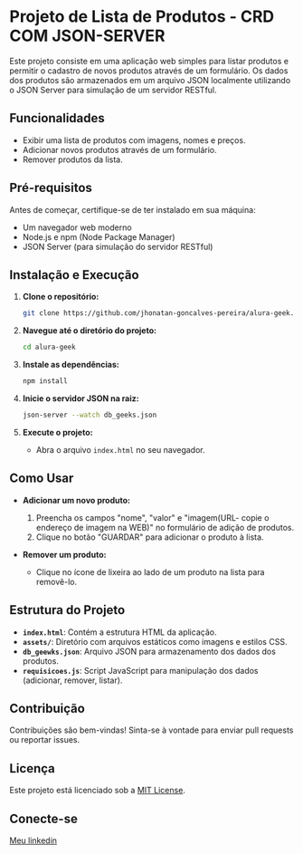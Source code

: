 # Projeto de Lista de Produtos - CRD COM JSON-SERVER

Este projeto consiste em uma aplicação web simples para listar produtos e permitir o cadastro de novos produtos através de um formulário. Os dados dos produtos são armazenados em um arquivo JSON localmente utilizando o JSON Server para simulação de um servidor RESTful.

## Funcionalidades

- Exibir uma lista de produtos com imagens, nomes e preços.
- Adicionar novos produtos através de um formulário.
- Remover produtos da lista.

## Pré-requisitos

Antes de começar, certifique-se de ter instalado em sua máquina:

- Um navegador web moderno
- Node.js e npm (Node Package Manager)
- JSON Server (para simulação do servidor RESTful)

## Instalação e Execução

1. **Clone o repositório:**

   ```bash
   git clone https://github.com/jhonatan-goncalves-pereira/alura-geek.git
   ```

2. **Navegue até o diretório do projeto:**

   ```bash
   cd alura-geek
   ```

3. **Instale as dependências:**

   ```bash
   npm install
   ```

4. **Inicie o servidor JSON na raiz:**

   ```bash
   json-server --watch db_geeks.json 
   ```

5. **Execute o projeto:**

   - Abra o arquivo `index.html` no seu navegador.

## Como Usar

- **Adicionar um novo produto:**
  1. Preencha os campos "nome", "valor" e "imagem(URL- copie o endereço de imagem na WEB)" no formulário de adição de produtos.
  2. Clique no botão "GUARDAR" para adicionar o produto à lista.

- **Remover um produto:**
  - Clique no ícone de lixeira ao lado de um produto na lista para removê-lo.

## Estrutura do Projeto

- **`index.html`**: Contém a estrutura HTML da aplicação.
- **`assets/`**: Diretório com arquivos estáticos como imagens e estilos CSS.
- **`db_geewks.json`**: Arquivo JSON para armazenamento dos dados dos produtos.
- **`requisicoes.js`**: Script JavaScript para manipulação dos dados (adicionar, remover, listar).

## Contribuição

Contribuições são bem-vindas! Sinta-se à vontade para enviar pull requests ou reportar issues.

## Licença

Este projeto está licenciado sob a [MIT License](https://opensource.org/licenses/MIT).

## Conecte-se

[Meu linkedin](https://www.linkedin.com/in/jhonatan-goncalves-pereira/)
